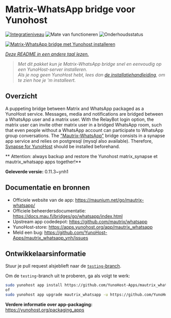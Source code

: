 <!--
NB: Deze README is automatisch gegenereerd door <https://github.com/YunoHost/apps/tree/master/tools/readme_generator>
Hij mag NIET handmatig aangepast worden.
-->

# Matrix-WhatsApp bridge voor Yunohost

[![Integratieniveau](https://apps.yunohost.org/badge/integration/mautrix_whatsapp)](https://ci-apps.yunohost.org/ci/apps/mautrix_whatsapp/)
![Mate van functioneren](https://apps.yunohost.org/badge/state/mautrix_whatsapp)
![Onderhoudsstatus](https://apps.yunohost.org/badge/maintained/mautrix_whatsapp)

[![Matrix-WhatsApp bridge met Yunohost installeren](https://install-app.yunohost.org/install-with-yunohost.svg)](https://install-app.yunohost.org/?app=mautrix_whatsapp)

*[Deze README in een andere taal lezen.](./ALL_README.md)*

> *Met dit pakket kun je Matrix-WhatsApp bridge snel en eenvoudig op een YunoHost-server installeren.*  
> *Als je nog geen YunoHost hebt, lees dan [de installatiehandleiding](https://yunohost.org/install), om te zien hoe je 'm installeert.*

## Overzicht

A puppeting bridge between Matrix and WhatsApp packaged as a YunoHost service.
Messages, media and notifications are bridged between a WhatsApp user and a matrix user.
With the RelayBot login option, the matrix user can invite other matrix user in a bridged WhatsApp room, such that even people without a WhatsApp account can participate to WhatsApp group conversations.
The ["Mautrix-WhatsApp"](https://docs.mau.fi/bridges/go/whatsapp/index.html) bridge consists in a synapse app service and relies on postgresql (mysql also available).
Therefore, [Synapse for YunoHost](https://github.com/YunoHost-Apps/synapse_ynh) should be installed beforehand.

** Attention: always backup and restore the Yunohost matrix_synapse et mautrix_whatsapp apps together!**


**Geleverde versie:** 0.11.3~ynh1
## Documentatie en bronnen

- Officiele website van de app: <https://maunium.net/go/mautrix-whatsapp/>
- Officiele beheerdersdocumentatie: <https://docs.mau.fi/bridges/go/whatsapp/index.html>
- Upstream app codedepot: <https://github.com/mautrix/whatsapp>
- YunoHost-store: <https://apps.yunohost.org/app/mautrix_whatsapp>
- Meld een bug: <https://github.com/YunoHost-Apps/mautrix_whatsapp_ynh/issues>

## Ontwikkelaarsinformatie

Stuur je pull request alsjeblieft naar de [`testing`-branch](https://github.com/YunoHost-Apps/mautrix_whatsapp_ynh/tree/testing).

Om de `testing`-branch uit te proberen, ga als volgt te werk:

```bash
sudo yunohost app install https://github.com/YunoHost-Apps/mautrix_whatsapp_ynh/tree/testing --debug
of
sudo yunohost app upgrade mautrix_whatsapp -u https://github.com/YunoHost-Apps/mautrix_whatsapp_ynh/tree/testing --debug
```

**Verdere informatie over app-packaging:** <https://yunohost.org/packaging_apps>
